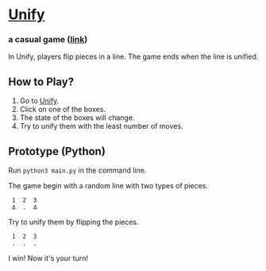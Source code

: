 # [Unify](https://hy-chou.github.io/unify/)

### a casual game ([link](https://hy-chou.github.io/unify/))

In Unify, players flip pieces in a line. The game ends when the line is unified.

## How to Play?

1. Go to [Unify](https://hy-chou.github.io/unify/).  
2. Click on one of the boxes.  
3. The state of the boxes will change.  
4. Try to unify them with the least number of moves.  

## Prototype (Python)

Run `python3 main.py` in the command line.

The game begin with a random line with two types of pieces.
```
 1  2  3
 ߡ  .  ߡ
```

Try to unify them by flipping the pieces.

```
 1  2  3
 .  .  .
```

I win! Now it's your turn!
